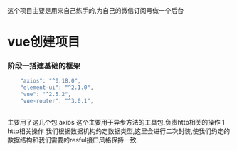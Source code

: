 这个项目主要是用来自己练手的,为自己的微信订阅号做一个后台

# vue创建项目
### 阶段一搭建基础的框架 

```javascript
    "axios": "^0.18.0",
    "element-ui": "^2.1.0",
    "vue": "^2.5.2",
    "vue-router": "^3.0.1",
   
```
主要用了这几个包
axios 这个主要用于异步方法的工具包,负责http相关的操作
1 http相关操作
    我们根据数据机构约定数据类型,这里会进行二次封装,使我们约定的数据结构和我们需要的resful接口风格保持一致.
    